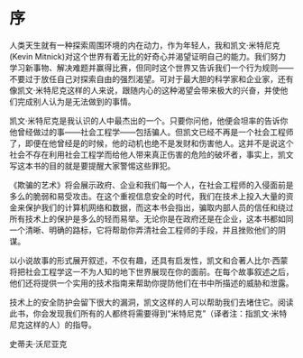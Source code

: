 # 序

人类天生就有一种探索周围环境的内在动力，作为年轻人，我和凯文·米特尼克(Kevin Mitnick)对这个世界有着无比的好奇心并渴望证明自己的能力。我们努力学习新事物、解决难题并赢得比赛，但同时这个世界又告诉我们一个行为规则――不要过于放任自己对探索自由的强烈渴望。可对于最大胆的科学家和企业家，还有像凯文·米特尼克这样的人来说，跟随内心的这种渴望会带来极大的兴奋，并使他们完成别人认为是无法做到的事情。

凯文·米特尼克是我认识的人中最杰出的一个。只要你问他，他便会坦率的告诉你他曾经做过的事――社会工程学――包括骗人。但凯文已经不再是一个社会工程师了，即便在他曾经是的时候，他的动机也绝不是发财和伤害他人。这并不是说这个社会不存在利用社会工程学而给他人带来真正伤害的危险的破坏者，事实上，凯文写这本书的目的就是要提醒大家警惕这些罪犯。

《欺骗的艺术》将会展示政府、企业和我们每一个人，在社会工程师的入侵面前是多么的脆弱和易受攻击。在这个重视信息安全的时代，我们在技术上投入大量的资金来保护我们的计算机网络和数据，而这本书会指出，骗取内部人员的信任和绕过所有技术上的保护是多么的轻而易举。无论你是在政府还是在企业，这本书都如同一个清晰、明确的路标，它将帮助你弄清社会工程师的手段，并且挫败他们的阴谋。

以小说故事的形式展开叙述，不仅有趣，还具有启发性，凯文和合著人比尔·西蒙将把社会工程学这一不为人知的地下世界展现在你的面前。在每个故事叙述之后，他们还将提供一个实用的技术指南来帮助你提防他们在书中所描述的威胁和泄露。

技术上的安全防护会留下很大的漏洞，凯文这样的人可以帮助我们去堵住它。阅读此书，你会发现我们所有的人都终将需要得到“米特尼克”（译者注：指凯文·米特尼克这样的人）的指导。

史蒂夫·沃尼亚克
